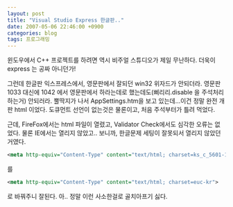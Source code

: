 ```yaml
---
layout: post
title: "Visual Studio Express 한글판.."
date: 2007-05-06 22:46:00 +0900
categories: blog
tags: 프로그래밍
---
```


윈도우에서 C++ 프로젝트를 하려면 역시 비주얼 스튜디오가 제일 무난하다. 더욱이 express 는 공짜 아니던가!

그런데 한글판 익스프레스에서, 영문판에서 잘되던 win32 위자드가 안되더라. 영문판 1033 대신에 1042 에서 영문판에서 하라는데로 했는데도(삐리리.disable 을 주석처리 하는거) 안되러라. 뿔딱지가 나서 AppSettings.htm을 보고 있는데...이건 정말 완전 개판 html 이었다. 도큐먼트 선언이 없는것은 물론이고, 처음 주석부터가 틀려 먹었다.

근데, FireFox에서는 html 파일이 열렸고, Validator Check에서도 심각한 오류는 없었다. 물론 IE에서는 열리지 않았고.. 보니까, 한글문제 세팅이 잘못되서 열리지 않았던 거였다.

```xml
<meta http-equiv="Content-Type" content="text/html; charset=ks_c_5601-1987">
```

를

```xml
<meta http-equiv="Content-Type" content="text/html; charset=euc-kr">
```

로 바꿔주니 잘된다.
아.. 정말 이런 사소한걸로 골치아프기 싫다.

